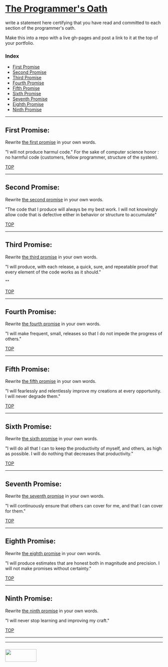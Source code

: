 # [The Programmer's Oath](https://blog.cleancoder.com/uncle-bob/2015/11/18/TheProgrammersOath.html)

write a statement here certifying that you have read and committed to each section of the programmer's oath.

Make this into a repo with a live gh-pages and post a link to it at the top of your portfolio.

### Index
* [First Promise](#first-promise)
* [Second Promise](#second-promise)
* [Third Promise](#third-promise)
* [Fourth Promise](#fourth-promise)
* [Fifth Promise](#fifth-promise)
* [Sixth Promise](#sixth-promise)
* [Seventh Promise](#seventh-promise)
* [Eighth Promise](#eigth-promise)
* [Ninth Promise](#ninth-promise)

___

## First Promise: 

Rewrite [the first promise](https://www.google.be/url?sa=t&rct=j&q=&esrc=s&source=video&cd=1&cad=rja&uact=8&ved=0ahUKEwjCirufkZnaAhUMjqQKHQxPDyQQtwIIJzAA&url=https%3A%2F%2Fwww.youtube.com%2Fwatch%3Fv%3D36NgPu9OyRM&usg=AOvVaw0ou3BcQNAflHJjk6fPJw7c) in your own words.

"I will not produce harmul code."
For the sake of computer science honor : no harmful code (customers, fellow programmer, structure of the system).

[TOP](#the-programmers-oath)

___

## Second Promise:

Rewrite [the second promise](https://www.google.be/url?sa=t&rct=j&q=&esrc=s&source=video&cd=2&cad=rja&uact=8&ved=0ahUKEwjCirufkZnaAhUMjqQKHQxPDyQQtwIIKjAB&url=https%3A%2F%2Fwww.youtube.com%2Fwatch%3Fv%3DzTQ-KZB69Y0&usg=AOvVaw2IMtKImCx2O8Rm59w6VT6s) in your own words.

"The code that I produce will always be my best work. I will not knowingly allow code that is defective either in behavior or structure to accumulate"

[TOP](#the-programmers-oath)

___

## Third Promise: 

Rewrite [the third promise](https://www.google.be/url?sa=t&rct=j&q=&esrc=s&source=video&cd=10&cad=rja&uact=8&ved=0ahUKEwjCirufkZnaAhUMjqQKHQxPDyQQtwIIQjAJ&url=https%3A%2F%2Fwww.youtube.com%2Fwatch%3Fv%3DsNWCmdDlmSQ&usg=AOvVaw2-KiiVggXXbYeRObWxD_r2) in your own words.

"I will produce, with each release, a quick, sure, and repeatable proof that every element of the code works as it should."

""

[TOP](#the-programmers-oath)

___

## Fourth Promise:

Rewrite [the fourth promise](https://www.google.be/url?sa=t&rct=j&q=&esrc=s&source=video&cd=5&cad=rja&uact=8&ved=0ahUKEwjCirufkZnaAhUMjqQKHQxPDyQQtwIIMzAE&url=https%3A%2F%2Fwww.youtube.com%2Fwatch%3Fv%3DWCYlSn3PtRI&usg=AOvVaw08q1MIhJnGjRy10BEm5pjk) in your own words.

 "I will make frequent, small, releases so that I do not impede the progress of others."

[TOP](#the-programmers-oath)

___

## Fifth Promise:

Rewrite [the fifth promise](https://www.google.be/url?sa=t&rct=j&q=&esrc=s&source=video&cd=9&cad=rja&uact=8&ved=0ahUKEwjCirufkZnaAhUMjqQKHQxPDyQQtwIIPzAI&url=https%3A%2F%2Fwww.youtube.com%2Fwatch%3Fv%3DqEeYlLmrHOc&usg=AOvVaw1yiXH31qYs202Vv6feV5Qs) in your own words.

"I will fearlessly and relentlessly improve my creations at every opportunity. I will never degrade them."

[TOP](#the-programmers-oath)

___

## Sixth Promise:

Rewrite [the sixth promise](https://www.google.be/url?sa=t&rct=j&q=&esrc=s&source=video&cd=7&cad=rja&uact=8&ved=0ahUKEwjCirufkZnaAhUMjqQKHQxPDyQQtwIIOTAG&url=https%3A%2F%2Fwww.youtube.com%2Fwatch%3Fv%3DWQMku1-fDYo&usg=AOvVaw0gaYBLsB7tkoj5DVLMS-gI) in your own words.

"I will do all that I can to keep the productivity of myself, and others, as high as possible. I will do nothing that decreases that productivity."

[TOP](#the-programmers-oath)

___

## Seventh Promise:

Rewrite [the seventh promise](https://www.google.be/url?sa=t&rct=j&q=&esrc=s&source=video&cd=6&cad=rja&uact=8&ved=0ahUKEwjCirufkZnaAhUMjqQKHQxPDyQQtwIINjAF&url=https%3A%2F%2Fwww.youtube.com%2Fwatch%3Fv%3D3sU_zcebQwI&usg=AOvVaw3SQJUCL9yJUUjwhZOEHxYx) in your own words.

"I will continuously ensure that others can cover for me, and that I can cover for them."

[TOP](#the-programmers-oath)

___

## Eighth Promise:

Rewrite [the eighth promise](https://www.google.be/url?sa=t&rct=j&q=&esrc=s&source=video&cd=6&cad=rja&uact=8&ved=0ahUKEwjCirufkZnaAhUMjqQKHQxPDyQQtwIINjAF&url=https%3A%2F%2Fwww.youtube.com%2Fwatch%3Fv%3D3sU_zcebQwI&usg=AOvVaw3SQJUCL9yJUUjwhZOEHxYx) in your own words.

"I will produce estimates that are honest both in magnitude and precision. I will not make promises without certainty."

[TOP](#the-programmers-oath)

___

## Ninth Promise:

Rewrite [the ninth promise](https://www.google.be/url?sa=t&rct=j&q=&esrc=s&source=video&cd=3&cad=rja&uact=8&ved=0ahUKEwjCirufkZnaAhUMjqQKHQxPDyQQtwIILTAC&url=https%3A%2F%2Fwww.youtube.com%2Fwatch%3Fv%3DINNvxAV8AQU&usg=AOvVaw0OT0Xnhl9K3GtnqVPQEleM) in your own words.

 "I will never stop learning and improving my craft."

[TOP](#the-programmers-oath)

___
___
### <a href="http://elewa.education/blog" target="_blank"><img src="https://user-images.githubusercontent.com/18554853/34921062-506450ae-f97d-11e7-875f-6feeb26ad72d.png" width="100" height="40"/></a>
